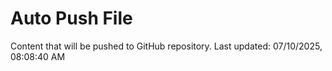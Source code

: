 # Auto Push File

Content that will be pushed to GitHub repository.
Last updated: 07/10/2025, 08:08:40 AM